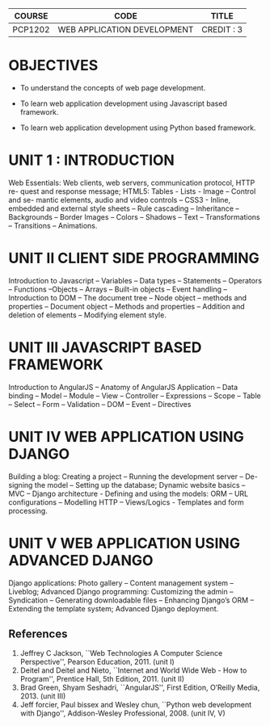 
|COURSE   |  CODE                        | TITLE     |
|---------|----------------------------- |-----------|
|PCP1202  |WEB APPLICATION DEVELOPMENT   |CREDIT : 3  |

# OBJECTIVES

* To understand the concepts of web page development.

* To learn web application development using Javascript based framework.

* To learn web application development using Python based framework.


# UNIT 1 : INTRODUCTION

Web Essentials: Web clients, web servers, communication protocol, HTTP re- quest and
response message; HTML5: Tables - Lists - Image – Control and se- mantic elements, audio and
video controls – CSS3 - Inline, embedded and external style sheets – Rule cascading – Inheritance
– Backgrounds – Border Images – Colors – Shadows – Text – Transformations – Transitions –
Animations.

# UNIT II CLIENT SIDE PROGRAMMING

Introduction to Javascript – Variables – Data types – Statements – Operators – Functions –Objects
– Arrays – Built-in objects – Event handling – Introduction to DOM – The document tree – Node
object – methods and properties – Document object – Methods and properties – Addition and
deletion of elements – Modifying element style.

# UNIT III JAVASCRIPT BASED FRAMEWORK

Introduction to AngularJS – Anatomy of AngularJS Application – Data binding – Model –
Module – View – Controller – Expressions – Scope – Table – Select – Form – Validation – DOM –
Event – Directives

# UNIT IV WEB APPLICATION USING DJANGO
Building a blog: Creating a project – Running the development server – De- signing the model –
Setting up the database; Dynamic website basics – MVC – Django architecture - Defining and
using the models: ORM – URL configurations – Modelling HTTP – Views/Logics - Templates
and form processing.

# UNIT V WEB APPLICATION USING ADVANCED DJANGO

Django applications: Photo gallery – Content management system – Liveblog; Advanced Django
programming: Customizing the admin – Syndication – Generating downloadable files – Enhancing
Django’s ORM – Extending the template system; Advanced Django deployment.


## References
1. Jeffrey C Jackson, ``Web Technologies A Computer Science
   Perspective'', Pearson Education, 2011. (unit I)
2. Deitel and Deitel and Nieto, ``Internet and World Wide Web - How to
   Program'', Prentice Hall, 5th Edition, 2011. (unit II)
3. Brad Green, Shyam Seshadri, ``AngularJS'', First Edition, O’Reilly
   Media, 2013. (unit III)
4. Jeff forcier, Paul bissex and Wesley chun, ``Python web development
   with Django'', Addison-Wesley Professional, 2008. (unit IV, V)
